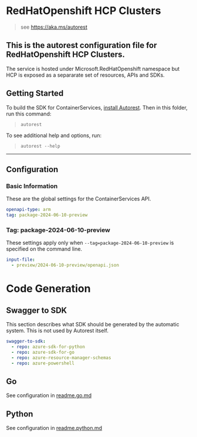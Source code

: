 # RedHatOpenshift HCP Clusters

> see https://aka.ms/autorest


## This is the autorest configuration file for RedHatOpenshift HCP Clusters.

The service is hosted under Microsoft.RedHatOpenshift namespace but HCP is exposed
as a separarate set of resources, APIs and SDKs.

## Getting Started

To build the SDK for ContainerServices, [install Autorest](https://aka.ms/autorest/install). Then
in this folder, run this command:

> `autorest`

To see additional help and options, run:

> `autorest --help`

---

## Configuration

### Basic Information

These are the global settings for the ContainerServices API.

``` yaml
openapi-type: arm
tag: package-2024-06-10-preview
```

### Tag: package-2024-06-10-preview

These settings apply only when `--tag=package-2024-06-10-preview` is specified on the command line.

``` yaml $(tag) == 'package-2024-06-10-preview'
input-file:
  - preview/2024-06-10-preview/openapi.json
```

# Code Generation

## Swagger to SDK

This section describes what SDK should be generated by the automatic system.
This is not used by Autorest itself.

``` yaml $(swagger-to-sdk)
swagger-to-sdk:
  - repo: azure-sdk-for-python
  - repo: azure-sdk-for-go
  - repo: azure-resource-manager-schemas
  - repo: azure-powershell
```

<!-- ## Suppression -->

<!-- ### AutoRest v3 Suppressions -->
<!-- ``` yaml
suppressions:
    - code: PatchBodyParametersSchema
      reasons: false positives
      # https://github.com/Azure/azure-sdk-tools/issues/7802
``` -->


## Go

See configuration in [readme.go.md](./readme.go.md)

## Python

See configuration in [readme.python.md](./readme.python.md)